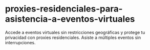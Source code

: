 # proxies-residenciales-para-asistencia-a-eventos-virtuales
Accede a eventos virtuales sin restricciones geográficas y protege tu privacidad con proxies residenciales. Asiste a múltiples eventos sin interrupciones.
